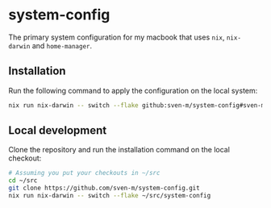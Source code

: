 # system-config

The primary system configuration for my macbook that uses `nix`, `nix-darwin` and `home-manager`.

## Installation

Run the following command to apply the configuration on the local system:
```sh
nix run nix-darwin -- switch --flake github:sven-m/system-config#sven-mbp
```

## Local development

Clone the repository and run the installation command on the local checkout:
```sh
# Assuming you put your checkouts in ~/src
cd ~/src
git clone https://github.com/sven-m/system-config.git
nix run nix-darwin -- switch --flake ~/src/system-config
```
